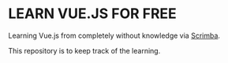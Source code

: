 # LEARN VUE.JS FOR FREE

Learning Vue.js from completely without knowledge via [Scrimba](https://scrimba.com/g/glearnvue).

This repository is to keep track of the learning.

